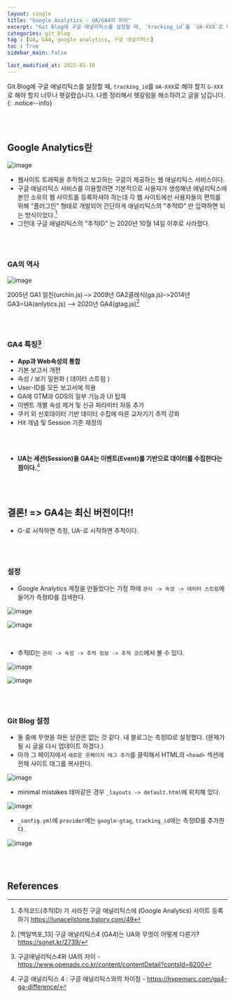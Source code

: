 ```yaml
---
layout: single
title: "Google Analytics - UA/GA4의 차이"
excerpt: "Git Blog에 구글 애널리틱스를 설정할 때, `tracking_id`를 `UA-XXX`로 해야 할지 `G-XXX`로 해야 할지 너무나 헷갈렸습니다. 나름 정리해서 헷갈림을 해소하려고 글을 남깁니다."
categories: git_blog
tag : [UA, GA4, google analytics, 구글 애널리틱스]
toc : True
sidebar_main: false

last_modified_at: 2022-01-18
---
```


Git Blog에 구글 애널리틱스를 설정할 때, `tracking_id`를 `UA-XXX`로 해야 할지 `G-XXX`로 해야 할지 너무나 헷갈렸습니다. 나름 정리해서 헷갈림을 해소하려고 글을 남깁니다.
{: .notice--info}

<br>
<br>

## Google Analytics란

![image](https://user-images.githubusercontent.com/78655692/145143938-1cf2738e-70d2-4658-9fe3-90fd3b5ca3d0.png)

- 웹사이트 트래픽을 추적하고 보고하는 구글이 제공하는 웹 애널리틱스 서비스이다.
- 구글 애널리틱스 서비스를 이용할려면 기본적으로 사용자가 생성해낸 애널리틱스에 본인 소유의 웹 사이트를 등록하셔야 하는데 각 웹 사이트에선 사용자들의 편의를 위해 "플러그인" 형태로 개발되어 간단하게 애널리틱스의 "추적ID" 만 입력하면 되는 방식이었다.[^1]
- 그런데 구글 애널리틱스의 "추적ID" 는 2020년 10월 14일 이후로 사라졌다.

<br>
<br>

### GA의 역사

![image](https://user-images.githubusercontent.com/78655692/145144255-a1451c9f-f7ef-495e-8737-9765ac46e5b6.png)

2005년 GA1 얼친(urchin.js) –> 2009년 GA2클래식(ga.js)–>2014년 GA3=UA(anlytics.js) –> 2020년 GA4(gtag.js)[^2]

<br>
<br>

### GA4 특징[^3]

- **App과 Web속성의 통합**
- 기본 보고서 개편
- 속성 / 보기 일원화 ( 데이터 스트림 )
- User-ID를 모든 보고서에 적용
- GA에 GTM과 GDS의 일부 기능과 UI 탑재
- 이벤트 개별 속성 제거 및 신규 파라미터 자동 추가
- 쿠키 외 신호데이터 기반 데이터 수집에 따른 교차기기 추적 강화
- Hit 개념 및 Session 기준 재정의

<br>
<br>

- **UA는 세션(Session)을 GA4는 이벤트(Event)를 기반으로 데이터를 수집한다는 점이다.**[^4]

<br>
<br>

## 결론! => GA4는 최신 버전이다!!

- G-로 시작하면 측정, UA-로 시작하면 추적이다.

<br>
<br>

### 설정

- Google Analytics 계정을 만들었다는 가정 하에 `관리 -> 속성 -> 데이터 스트림`에 들어가 측정ID를 검색한다.

![image](https://user-images.githubusercontent.com/78655692/145145410-1fbd76ba-f196-406c-a04c-58605c22352d.png)

![image](https://user-images.githubusercontent.com/78655692/145145477-7cac8d3e-3a74-44fb-b38d-c1c9285babf4.png)

<br>

- 추적ID는 `관리 -> 속성 -> 추적 정보 -> 추적 코드`에서 볼 수 있다.

![image](https://user-images.githubusercontent.com/78655692/145145334-971087d7-90ad-41a2-a3f9-dfcfcf9417a6.png)

![image](https://user-images.githubusercontent.com/78655692/145145575-7e64234e-1ab9-4b73-b281-be02bfed417d.png)

<br>
<br>

### Git Blog 설정

- 둘 중에 무엇을 하든 상관은 없는 것 같다. 내 블로그는 측정ID로 설정했다. (문제가 될 시 글을 다시 업데이트 하겠다.)
- 아까 그 페이지에서 `새로운 온페이지 태그 추가`를 클릭해서 HTML의 `<head>` 섹션에 전체 사이트 태그를 복사한다. 

![image](https://user-images.githubusercontent.com/78655692/145145937-8f159805-5c4c-4b7e-9b7c-16a5b6de81d7.png)

- minimal mistakes 테마같은 경우 `_layouts -> default.html`에 위치해 있다.

![image](https://user-images.githubusercontent.com/78655692/145146302-ffb3c6bb-8082-4570-aeed-4f591dc787cb.png)

- `_config.yml`에 `provider`에는 `google-gtag`, `tracking_id`에는 측정ID를 추가한다.

![image](https://user-images.githubusercontent.com/78655692/145146144-7337567a-c737-41b4-8d90-121f3f5ee8f2.png)



<br>
<br>

## References

[^1]: 추적코드(추적ID) 가 사라진 구글 애널리틱스에 (Google Analytics) 사이트 등록하기 <https://lunacellstone.tistory.com/49>
[^2]: [백일백포_13] 구글 애널리틱스4 (GA4)는 UA와 무엇이 어떻게 다른가? <https://sonet.kr/2739/>
[^3]: 구글애널리틱스4와 UA의 차이 - <https://www.openads.co.kr/content/contentDetail?contsId=6200>
[^4]: 구글 애널리틱스 4 : 구글 애널리틱스와의 차이점 - <https://hypemarc.com/ga4-ga-difference/>